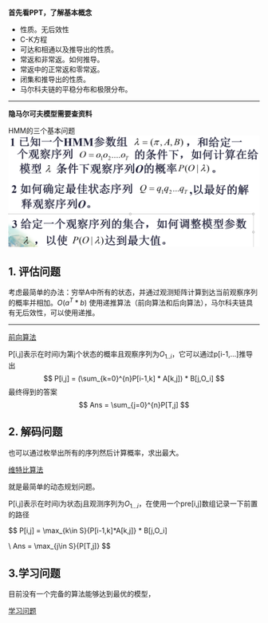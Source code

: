 **首先看PPT，了解基本概念**

- 性质。无后效性
- C-K方程
- 可达和相通以及推导出的性质。
- 常返和非常返。如何推导。
- 常返中的正常返和零常返。
- 闭集和推导出的性质。
- 马尔科夫链的平稳分布和极限分布。



****

**隐马尔可夫模型需要查资料**

HMM的三个基本问题
![1676171324601](image/马尔科夫链/1676171324601.png)

## 1. 评估问题

考虑最简单的办法：穷举A中所有的状态，并通过观测矩阵计算到达当前观察序列的概率并相加。$O(a^T*b)$
使用递推算法（前向算法和后向算法），马尔科夫链具有无后效性，可以使用递推。

---
[前向算法](https://www.cnblogs.com/kaituorensheng/archive/2012/12/01/2797230.html#:~:text=%E9%9A%90%E9%A9%AC%E5%B0%94%E5%8F%AF%E5%A4%AB%E6%A8%A1%E5%9E%8B%EF%BC%88%E4%B8%89%EF%BC%89%E2%80%94%E2%80%94%E9%9A%90%E9%A9%AC%E5%B0%94%E5%8F%AF%E5%A4%AB%E6%A8%A1%E5%9E%8B%E7%9A%84%E8%AF%84%E4%BC%B0%E9%97%AE%E9%A2%98%20%28%E5%89%8D%E5%90%91%E7%AE%97%E6%B3%95%EF%BC%89%20%E9%9A%90%E9%A9%AC%E6%A8%A1%E5%9E%8B%E7%9A%84%E8%AF%84%E4%BC%B0%E9%97%AE%E9%A2%98%E5%8D%B3%EF%BC%8C%E5%9C%A8%E5%B7%B2%E7%9F%A5%E4%B8%80%E4%B8%AA%E8%A7%82%E5%AF%9F%E5%BA%8F%E5%88%97O%3DO%201,O%202...O%20T%20%EF%BC%8C%E5%92%8C%E6%A8%A1%E5%9E%8B%CE%BC%3D%EF%BC%88A%2CB%2C%CF%80%7D%E7%9A%84%E6%9D%A1%E4%BB%B6%E4%B8%8B%EF%BC%8C%E8%A7%82%E5%AF%9F%E5%BA%8F%E5%88%97O%E7%9A%84%E6%A6%82%E7%8E%87%EF%BC%8C%E5%8D%B3P%20%28O%7C%CE%BC%7D)

P[i,j]表示在时间i为第j个状态的概率且观察序列为$O_{1..i}$，它可以通过p[i-1,...]推导出
$$
P[i,j] = (\sum_{k=0}^{n}P[i-1,k] * A[k,j]) * B[j,O_i]
$$
最终得到的答案
$$
Ans = \sum_{j=0}^{n}P[T,j]
$$


## 2. 解码问题

也可以通过枚举出所有的序列然后计算概率，求出最大。

[维特比算法](https://zhuanlan.zhihu.com/p/427893197)

就是最简单的动态规划问题。

P[i,j]表示在时间i为状态j且观测序列为$O_{1...i}$，在使用一个pre[i,j]数组记录一下前置的路径

$$
P[i,j] = \max_{k\in S}{P[i-1,k]*A[k,j]} * B[j,O_i]

\\
Ans = \max_{j\in S}{P[T,j]}
$$

## 3.学习问题

目前没有一个完备的算法能够达到最优的模型，

[学习问题](https://blog.csdn.net/weixin_43868020/article/details/106393520)